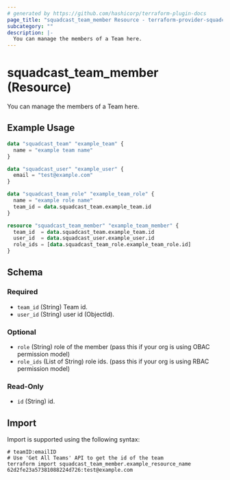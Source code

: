 ```yaml
---
# generated by https://github.com/hashicorp/terraform-plugin-docs
page_title: "squadcast_team_member Resource - terraform-provider-squadcast"
subcategory: ""
description: |-
  You can manage the members of a Team here.
---
```


# squadcast_team_member (Resource)

You can manage the members of a Team here.

## Example Usage

```terraform
data "squadcast_team" "example_team" {
  name = "example team name"
}

data "squadcast_user" "example_user" {
  email = "test@example.com"
}

data "squadcast_team_role" "example_team_role" {
  name = "example role name"
  team_id = data.squadcast_team.example_team.id
}

resource "squadcast_team_member" "example_team_member" {
  team_id  = data.squadcast_team.example_team.id
  user_id  = data.squadcast_user.example_user.id
  role_ids = [data.squadcast_team_role.example_team_role.id]
}
```

<!-- schema generated by tfplugindocs -->
## Schema

### Required

- `team_id` (String) Team id.
- `user_id` (String) user id (ObjectId).

### Optional

- `role` (String) role of the member (pass this if your org is using OBAC permission model)
- `role_ids` (List of String) role ids. (pass this if your org is using RBAC permission model)

### Read-Only

- `id` (String) id.

## Import

Import is supported using the following syntax:

```shell
# teamID:emailID
# Use 'Get All Teams' API to get the id of the team
terraform import squadcast_team_member.example_resource_name 62d2fe23a57381088224d726:test@example.com
```
